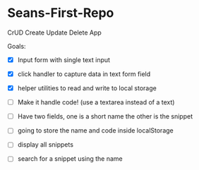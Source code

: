# Seans-First-Repo
CrUD Create Update Delete App

Goals:

- [x] Input form with single text input
- [x] click handler to capture data in text form field
- [x] helper utilities to read and write to local storage

- [ ] Make it handle code! (use a textarea instead of a text)
- [ ] Have two fields, one is a short name the other is the snippet
- [ ] going to store the name and code inside localStorage
- [ ] display all snippets
- [ ] search for a snippet using the name
